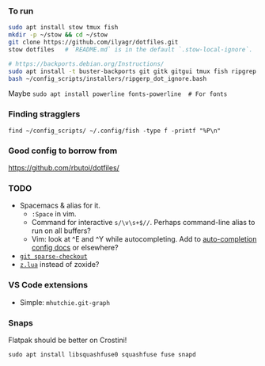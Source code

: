 ### To run

```bash
sudo apt install stow tmux fish
mkdir -p ~/stow && cd ~/stow
git clone https://github.com/ilyagr/dotfiles.git
stow dotfiles   # `README.md` is in the default `.stow-local-ignore`.

# https://backports.debian.org/Instructions/
sudo apt install -t buster-backports git gitk gitgui tmux fish ripgrep
bash ~/config_scripts/installers/ripgerp_dot_ignore.bash
```

Maybe `sudo apt install powerline fonts-powerline  # For fonts`

### Finding stragglers
```
find ~/config_scripts/ ~/.config/fish -type f -printf "%P\n"
```

### Good config to borrow from
https://github.com/rbutoi/dotfiles/

### TODO
- Spacemacs & alias for it.
  - `:Space` in vim.
  - Command for interactive `s/\v\s+$//`. Perhaps command-line alias to run on all buffers?
  - Vim: look at ^E and ^Y while autocompleting.
    Add to [auto-completion config docs](https://spacevim.org/layers/autocomplete/) or elsewhere?
- [`git sparse-checkout`](https://git-scm.com/docs/git-sparse-checkout)
- [`z.lua`](https://github.com/skywind3000/z.lua) instead of zoxide?

### VS Code extensions
- Simple: `mhutchie.git-graph`

### Snaps

Flatpak should be better on Crostini!

`sudo apt install libsquashfuse0 squashfuse fuse snapd`

